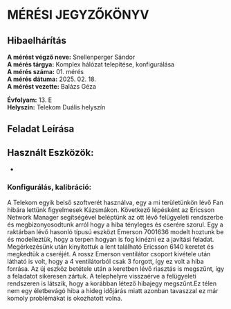# MÉRÉSI JEGYZŐKÖNYV   
## Hibaelhárítás      

**A mérést végző neve:** Snellenperger Sándor   
**A mérés tárgya:** Komplex hálózat telepítése, konfigurálása  
**A mérés száma:** 01. mérés    
**A mérés dátuma:** 2025. 02. 18.    
**A mérést vezette:** Balázs Géza    

**Évfolyam:** 13. E  
**Helyszín:** Telekom Duális helyszín

## Feladat Leírása   


## Használt Eszközök:  
  - 

### Konfigurálás, kalibráció:  
A Telekom egyik belső szoftverét használva, egy a mi területünkön lévő Fan hibára lettünk figyelmesek Kázsmákon. Következő lépésként az Ericsson Network Manager segítségével beléptünk az ott lévő felügyeleti rendszerbe és megbizonyosodtunk arról hogy a hiba tényleges és cserére szorul. Egy a raktárban lévő hasonló típusú eszközt Emerson 7001636 modelt hoztunk be és modelleztük, hogy a terpen hogyan is fog kinézni ez a javítási feladat. Megérkezésünk után kinyitottuk a lent található Ericsson 6140 keretet és megkedtük a cseréjét. A rossz Emerson ventilátor csoport kivétele után látható is volt, hogy a 4 ventilátorból csak 3 forgott, így ez volt a hiba forrása. Az új eszköz betétele után a keretben lévő riasztás is megszűnt, így a feladatot sikeresen zártuk. A telephelyre visszaérve a felügyeleti rendszeren is látszik, hogy a korábban létező hibajegy megszűnt.Ez télen nem egy életbevágó hiba a hideg időjárás miatt azonban tavaszzal ez már komoly problémákat is okozhatott volna.



